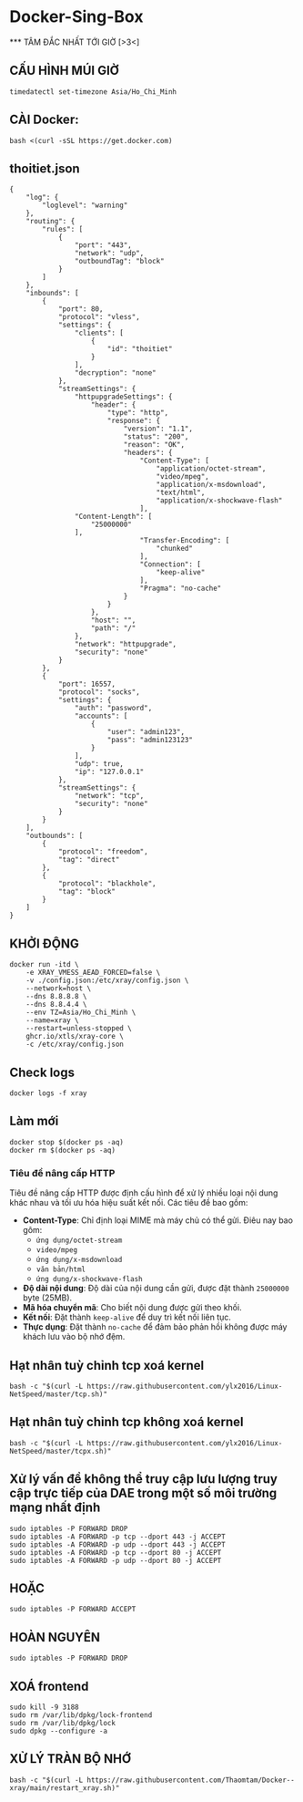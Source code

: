# Docker-Sing-Box
*** TÂM ĐẮC NHẤT TỚI GIỜ [>3<]
## CẤU HÌNH MÚI GIỜ
```
timedatectl set-timezone Asia/Ho_Chi_Minh
```
## CÀI Docker:
```
bash <(curl -sSL https://get.docker.com)
```
## thoitiet.json
```
{
    "log": {
        "loglevel": "warning"
    },
    "routing": {
        "rules": [
            {
                "port": "443",
                "network": "udp",
                "outboundTag": "block"
            }
        ]
    },
    "inbounds": [
        {
            "port": 80,
            "protocol": "vless",
            "settings": {
                "clients": [
                    {
                        "id": "thoitiet"
                    }
                ],
                "decryption": "none"
            },
            "streamSettings": {
                "httpupgradeSettings": {
                    "header": {
                        "type": "http",
                        "response": {
                            "version": "1.1",
                            "status": "200",
                            "reason": "OK",
                            "headers": {
                                "Content-Type": [
                                    "application/octet-stream",
                                    "video/mpeg",
                                    "application/x-msdownload",
                                    "text/html",
                                    "application/x-shockwave-flash"
                                ],
				"Content-Length": [				
				    "25000000"						
				],
                                "Transfer-Encoding": [
                                    "chunked"
                                ],
                                "Connection": [
                                    "keep-alive"
                                ],
                                "Pragma": "no-cache"
                            }
                        }
                    },
                    "host": "",
                    "path": "/"
                },
                "network": "httpupgrade",
                "security": "none"
            }
        },
        {
            "port": 16557,
            "protocol": "socks",
            "settings": {
                "auth": "password",
                "accounts": [
                    {
                        "user": "admin123",
                        "pass": "admin123123"
                    }
                ],
                "udp": true,
                "ip": "127.0.0.1"
            },
            "streamSettings": {
                "network": "tcp",
                "security": "none"
            }
        }
    ],
    "outbounds": [
        {
            "protocol": "freedom",
            "tag": "direct"
        },
        {
            "protocol": "blackhole",
            "tag": "block"
        }
    ]
}
```
## KHỞI ĐỘNG 
```
docker run -itd \
    -e XRAY_VMESS_AEAD_FORCED=false \
    -v ./config.json:/etc/xray/config.json \
    --network=host \
    --dns 8.8.8.8 \
    --dns 8.8.4.4 \
    --env TZ=Asia/Ho_Chi_Minh \
    --name=xray \
    --restart=unless-stopped \
    ghcr.io/xtls/xray-core \
    -c /etc/xray/config.json
```
## Check logs
```
docker logs -f xray
```
## Làm mới
```
docker stop $(docker ps -aq)
docker rm $(docker ps -aq)
```
### Tiêu đề nâng cấp HTTP

Tiêu đề nâng cấp HTTP được định cấu hình để xử lý nhiều loại nội dung khác nhau và tối ưu hóa hiệu suất kết nối. Các tiêu đề bao gồm:

- **Content-Type**: Chỉ định loại MIME mà máy chủ có thể gửi. Điêu nay bao gôm:
  - `ứng dụng/octet-stream`
  - `video/mpeg`
  - `ứng dụng/x-msdownload`
  - `văn bản/html`
  - `ứng dụng/x-shockwave-flash`
- **Độ dài nội dung**: Độ dài của nội dung cần gửi, được đặt thành `25000000` byte (25MB).
- **Mã hóa chuyển mã**: Cho biết nội dung được gửi theo khối.
- **Kết nối**: Đặt thành `keep-alive` để duy trì kết nối liên tục.
- **Thực dụng**: Đặt thành `no-cache` để đảm bảo phản hồi không được máy khách lưu vào bộ nhớ đệm.
## Hạt nhân tuỳ chỉnh tcp xoá kernel
```
bash -c "$(curl -L https://raw.githubusercontent.com/ylx2016/Linux-NetSpeed/master/tcp.sh)"
```
## Hạt nhân tuỳ chỉnh tcp không xoá kernel
```
bash -c "$(curl -L https://raw.githubusercontent.com/ylx2016/Linux-NetSpeed/master/tcpx.sh)"
```
## Xử lý vấn đề không thể truy cập lưu lượng truy cập trực tiếp của DAE trong một số môi trường mạng nhất định
```
sudo iptables -P FORWARD DROP
sudo iptables -A FORWARD -p tcp --dport 443 -j ACCEPT
sudo iptables -A FORWARD -p udp --dport 443 -j ACCEPT
sudo iptables -A FORWARD -p tcp --dport 80 -j ACCEPT
sudo iptables -A FORWARD -p udp --dport 80 -j ACCEPT
```
## HOẶC
```
sudo iptables -P FORWARD ACCEPT
```
## HOÀN NGUYÊN 
```
sudo iptables -P FORWARD DROP
```
## XOÁ frontend
```
sudo kill -9 3188
sudo rm /var/lib/dpkg/lock-frontend
sudo rm /var/lib/dpkg/lock
sudo dpkg --configure -a
```
## XỬ LÝ TRÀN BỘ NHỚ
```
bash -c "$(curl -L https://raw.githubusercontent.com/Thaomtam/Docker--xray/main/restart_xray.sh)"
```
